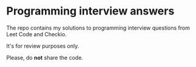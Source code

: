 # Programming interview answers

The repo contains my solutions to programming interview questions from Leet Code and Checkio. 

It's for review purposes only.

Please, do **not** share the code.
